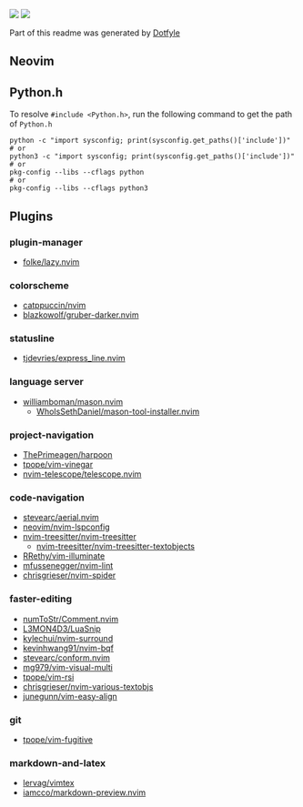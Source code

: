 <a href="https://dotfyle.com/youngtuotuo/dotfiles-nvim"><img src="https://dotfyle.com/youngtuotuo/dotfiles-nvim/badges/plugins?style=flat" /></a>
<a href="https://dotfyle.com/youngtuotuo/dotfiles-nvim"><img src="https://dotfyle.com/youngtuotuo/dotfiles-nvim/badges/plugin-manager?style=flat" /></a>

Part of this readme was generated by [Dotfyle](https://dotfyle.com)


Neovim
------

Python.h
-----------------------------------

To resolve `#include <Python.h>`, run the following command to get the path of `Python.h`

```console
python -c "import sysconfig; print(sysconfig.get_paths()['include'])"
# or
python3 -c "import sysconfig; print(sysconfig.get_paths()['include'])"
# or
pkg-config --libs --cflags python
# or
pkg-config --libs --cflags python3
```

Plugins
-------

### plugin-manager

+ [folke/lazy.nvim](https://github.com/folke/lazy.nvim)

### colorscheme

+ [catppuccin/nvim](https://github.com/catppuccin/nvim)
+ [blazkowolf/gruber-darker.nvim](https://github.com/blazkowolf/gruber-darker.nvim)

### statusline

+ [tjdevries/express_line.nvim](https://github.com/tjdevries/express_line.nvim)

### language server

+ [williamboman/mason.nvim](https://github.com/williamboman/mason.nvim)
    + [WhoIsSethDaniel/mason-tool-installer.nvim](https://github.com/WhoIsSethDaniel/mason-tool-installer.nvim)

### project-navigation

+ [ThePrimeagen/harpoon](https://github.com/ThePrimeagen/harpoon)
+ [tpope/vim-vinegar](https://github.com/tpope/vim-vinegar)
+ [nvim-telescope/telescope.nvim](https://github.com/nvim-telescope/telescope.nvim)

### code-navigation

+ [stevearc/aerial.nvim](https://github.com/stevearc/aerial.nvim)
+ [neovim/nvim-lspconfig](https://github.com/neovim/nvim-lspconfig)
+ [nvim-treesitter/nvim-treesitter](https://github.com/nvim-treesitter/nvim-treesitter)
    + [nvim-treesitter/nvim-treesitter-textobjects](https://dotfyle.com/plugins/nvim-treesitter/nvim-treesitter-textobjects)
+ [RRethy/vim-illuminate](https://github.com/RRethy/vim-illuminate)
+ [mfussenegger/nvim-lint](https://github.com/mfussenegger/nvim-lint)
+ [chrisgrieser/nvim-spider](https://github.com/chrisgrieser/nvim-spider)

### faster-editing

+ [numToStr/Comment.nvim](https://github.com/numToStr/Comment.nvim)
+ [L3MON4D3/LuaSnip](https://github.com/L3MON4D3/LuaSnip)
+ [kylechui/nvim-surround](https://github.com/kylechui/nvim-surround)
+ [kevinhwang91/nvim-bqf](https://github.com/kevinhwang91/nvim-bqf)
+ [stevearc/conform.nvim](https://github.com/stevearc/conform.nvim)
+ [mg979/vim-visual-multi](https://github.com/mg979/vim-visual-multi)
+ [tpope/vim-rsi](https://github.com/tpope/vim-rsi)
+ [chrisgrieser/nvim-various-textobjs](https://github.com/chrisgrieser/nvim-various-textobjs)
+ [junegunn/vim-easy-align](https://github.com/junegunn/vim-easy-align)

### git

+ [tpope/vim-fugitive](https://github.com/tpope/vim-fugitive)

### markdown-and-latex

+ [lervag/vimtex](https://github.com/lervag/vimtex)
+ [iamcco/markdown-preview.nvim](https://github.com/iamcco/markdown-preview.nvim)
